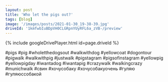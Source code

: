 ```yaml
---
layout: post
title: 'Who let the pigs out?'
tags: [blog]
image: '/images/posts/2021-01-30_19-38-39.jpg'
driveId: '1kmfwbIuBDpVH0CLGRpnYUyRFL6a_zVB-/preview'
---
```


{% include googleDrivePlayer.html id=page.driveId %}

#pigs #pig #wholetthedogsout #walkwithdog #yellowcoat #dogontour #pigwalk #walkwithpig #justwalk #pigstagram #pigsofinstagram #yellowpig #yellowpigday #iwantadog #iwantapig #crazywalk #walkingcrazy #munichwalk #свин #хочусобаку #хочусобакуочень #гуляю #гуляюссобакой
